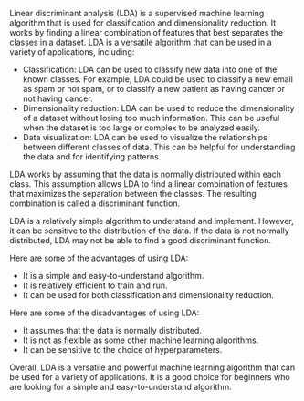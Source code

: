 Linear discriminant analysis (LDA) is a supervised machine learning algorithm that is used for classification and dimensionality reduction. It works by finding a linear combination of features that best separates the classes in a dataset. LDA is a versatile algorithm that can be used in a variety of applications, including:

* Classification: LDA can be used to classify new data into one of the known classes. For example, LDA could be used to classify a new email as spam or not spam, or to classify a new patient as having cancer or not having cancer.
* Dimensionality reduction: LDA can be used to reduce the dimensionality of a dataset without losing too much information. This can be useful when the dataset is too large or complex to be analyzed easily.
* Data visualization: LDA can be used to visualize the relationships between different classes of data. This can be helpful for understanding the data and for identifying patterns.

LDA works by assuming that the data is normally distributed within each class. This assumption allows LDA to find a linear combination of features that maximizes the separation between the classes. The resulting combination is called a discriminant function.

LDA is a relatively simple algorithm to understand and implement. However, it can be sensitive to the distribution of the data. If the data is not normally distributed, LDA may not be able to find a good discriminant function.

Here are some of the advantages of using LDA:

* It is a simple and easy-to-understand algorithm.
* It is relatively efficient to train and run.
* It can be used for both classification and dimensionality reduction.

Here are some of the disadvantages of using LDA:

* It assumes that the data is normally distributed.
* It is not as flexible as some other machine learning algorithms.
* It can be sensitive to the choice of hyperparameters.

Overall, LDA is a versatile and powerful machine learning algorithm that can be used for a variety of applications. It is a good choice for beginners who are looking for a simple and easy-to-understand algorithm.
